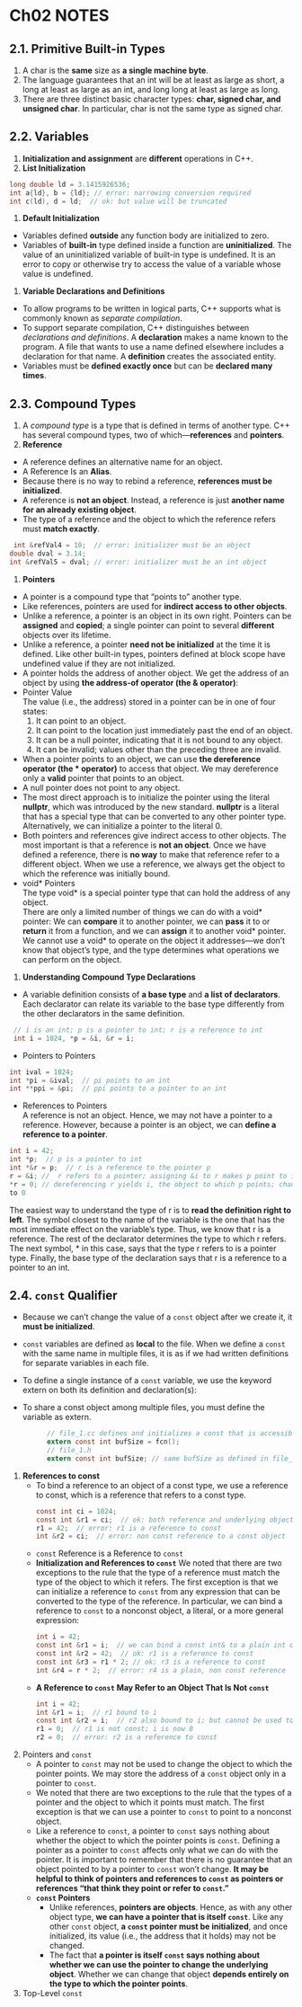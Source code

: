 # Ch02 NOTES

## 2.1. Primitive Built-in Types
1.  A char is the **same** size as **a single machine byte**.
2.  The language guarantees that an int will be at least as large as short, a long at least as large as an int, and long long at least as large as long.
3.  There are three distinct basic character types: **char,
                                           signed char, and unsigned char**. In particular, char is not the same type as signed char.

## 2.2. Variables
1.  **Initialization and assignment** are **different** operations in C++.
2.  **List Initialization**  
```c
long double ld = 3.1415926536;
int a{ld}, b = {ld}; // error: narrowing conversion required
int c(ld), d = ld;  // ok: but value will be truncated
```
1.  **Default Initialization**  
- Variables defined **outside** any function body are initialized to zero.  
- Variables of **built-in** type defined inside a function are **uninitialized**. The value of an uninitialized variable of built-in type is undefined. It is an error to copy or otherwise try to access the value of a variable whose value is undefined.
1.  **Variable Declarations and Definitions**  
- To allow programs to be written in logical parts, C++ supports what is commonly
   known as *separate compilation*.   
- To support separate compilation, C++ distinguishes between *declarations and definitions*. A **declaration** makes a name known to the program. A file that wants to use a name defined elsewhere includes a declaration for that name. A **definition** creates the associated entity.  
- Variables must be **defined exactly once** but can be **declared many times**.

## 2.3. Compound Types
1.  A *compound type* is a type that is defined in terms of another type. C++ has several compound types, two of which—**references** and **pointers**.
2.  **Reference**  
- A reference defines an alternative name for an object.  
- A Reference Is an **Alias**.   
- Because there is no way to rebind a reference, **references must be initialized**.
- A reference is **not an object**. Instead, a reference is just **another name for an already existing object**.
- The type of a reference and the object to which the reference refers must **match exactly**.

```c
 int &refVal4 = 10;  // error: initializer must be an object
double dval = 3.14;
int &refVal5 = dval; // error: initializer must be an int object
```
1.  **Pointers**
-    A pointer is a compound type that “points to” another type.
-    Like references, pointers are used for **indirect access to other objects**.
-    Unlike a reference, a pointer is an object in its own right. Pointers can be **assigned** and **copied**; a single pointer can point to several **different** objects over its lifetime.
-    Unlike a reference, a pointer **need not be initialized** at the time it is defined. Like other built-in types, pointers defined at block scope have undefined value if they are not initialized.
-    A pointer holds the address of another object. We get the address of an object by using **the address-of operator (the & operator)**:
-    Pointer Value  
                                                                                                                           The value (i.e., the address) stored in a pointer can be in one of four states:
     1. It can point to an object.
     2. It can point to the location just immediately past the end of an object.
     3. It can be a null pointer, indicating that it is not bound to any object.
     4. It can be invalid; values other than the preceding three are invalid.
-    When a pointer points to an object, we can use **the dereference operator (the * operator)** to access that object. We may dereference only a **valid** pointer that points to an object.
-    A null pointer does not point to any object.
-    The most direct approach is to initialize the pointer using the literal **nullptr**, which was introduced by the new standard. **nullptr** is a literal that has a special type that can be converted to any other pointer type. Alternatively, we can initialize a pointer to the literal 0.
-    Both pointers and references give indirect access to other objects. The most important is that a reference is **not an object**. Once we have defined a reference, there is **no way** to make that reference refer to a different object. When we use a reference, we always get the object to which the reference was initially bound.
-    void\* Pointers  
                                                                                                                           The type void\* is a special pointer type that can hold the address of any object.   
                                                                                                                           There are only a limited number of things we can do with a void\*  pointer: We can **compare** it to another pointer, we can **pass** it to or **return** it from a function, and we can **assign** it to another void\*  pointer. We cannot use a void\*  to operate on the object it addresses—we don’t know that object’s type, and the type determines what operations we can perform on the object.
1.  **Understanding Compound Type Declarations**  
- A variable definition consists of **a base type** and **a list of declarators**. Each declarator can relate its variable to the base type differently from the other declarators in the same definition.   
```c
 // i is an int; p is a pointer to int; r is a reference to int
 int i = 1024, *p = &i, &r = i;
```
- Pointers to Pointers  
```c
int ival = 1024;
int *pi = &ival;  // pi points to an int
int **ppi = &pi;  // ppi points to a pointer to an int
```
- References to Pointers  
    A reference is not an object. Hence, we may not have a pointer to a reference. However, because a pointer is an object, we can **define a reference to a pointer**.
```c
int i = 42;
int *p;  // p is a pointer to int
int *&r = p;  // r is a reference to the pointer p
r = &i; //  r refers to a pointer; assigning &i to r makes p point to i
*r = 0; // dereferencing r yields i, the object to which p points; changes i
to 0
```
 The easiest way to understand the type of r is to **read the definition right to left**. The symbol closest to the name of the variable is the one that has the most immediate effect on the variable’s type. Thus, we know that r is a reference. The rest of the declarator determines the type to which r refers. The next symbol, * in this case, says that the type r refers to is a pointer type. Finally, the base type of the declaration says that r is a reference to a pointer to an int.

## 2.4. `const` Qualifier
-  Because we can’t change the value of a `const` object after we create it, it **must be initialized**. 

-  `const` variables are defined as **local** to the file. When we define a `const` with the same name in multiple files, it is as if we had written definitions for separate variables in each file.

-  To define a single instance of a `const` variable, we use the keyword extern on both its definition and declaration(s):  
-  To share a const object among multiple files, you must define the variable as extern.
   ```c
         // file_1.cc defines and initializes a const that is accessible to other files
         extern const int bufSize = fcn();
         // file_1.h
         extern const int bufSize; // same bufSize as defined in file_1.cc
   ```
1.  **References to const**
    - To bind a reference to an object of a const type, we use a reference to const, which is a reference that refers to a const type.
      ```c
      const int ci = 1024;
      const int &r1 = ci;  // ok: both reference and underlying object are const
      r1 = 42;  // error: r1 is a reference to const
      int &r2 = ci;  // error: non const reference to a const object
      ```
    - `const` Reference is a Reference to `const`
    - **Initialization and References to `const`**
        We noted that there are two exceptions to the rule that the type of a reference must match the type of the object to which it refers. The first exception is that we can initialize a reference to `const` from any expression that can be converted to the type of the reference. In particular, we can bind a reference to `const` to a nonconst object, a literal, or a more general expression:
      ```c
      int i = 42;
      const int &r1 = i;  // we can bind a const int& to a plain int object
      const int &r2 = 42;  // ok: r1 is a reference to const
      const int &r3 = r1 * 2; // ok: r3 is a reference to const
      int &r4 = r * 2;  // error: r4 is a plain, non const reference
      ```
    - **A Reference to `const` May Refer to an Object That Is Not `const`**
      ```c
      int i = 42;
      int &r1 = i;  // r1 bound to i
      const int &r2 = i;  // r2 also bound to i; but cannot be used to change i
      r1 = 0;  // r1 is not const; i is now 0
      r2 = 0;  // error: r2 is a reference to const
      ```
2.  Pointers and `const`
    - A pointer to `const` may not be used to change the object to which the pointer points. We may store the address of a `const` object only in a pointer to `const`.
    - We noted that there are two exceptions to the rule that the types
      of a pointer and the object to which it points must match. The first exception is that we can use a pointer to `const` to point to a nonconst object.
    - Like a reference to `const`, a pointer to `const` says nothing about whether the object to which the pointer points is `const`. Defining a pointer as a pointer to `const` affects only what we can do with the pointer. It is important to remember that there is no guarantee that an object pointed to by a pointer to `const` won’t change. **It may be helpful to think of pointers and references to `const` as pointers or references “that think they point or refer to `const`.”**
    - **`const` Pointers**
      - Unlike references, **pointers are objects**. Hence, as with any other object type, **we can have a pointer that is itself `const`**. Like any other `const` object, **a `const` pointer must be initialized**, and once initialized, its value (i.e., the address that it holds) may not be changed. 
      - The fact that **a pointer is itself `const` says nothing about whether we can use the pointer to change the underlying object**. Whether we can change that object **depends entirely on the type to which the pointer points**.
3.  Top-Level `const`


